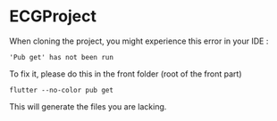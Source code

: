 # ECGProject

When cloning the project, you might experience this error in your IDE :

````
'Pub get' has not been run
````

To fix it, please do this in the front folder (root of the front part)

````shell
flutter --no-color pub get
````

This will generate the files you are lacking.